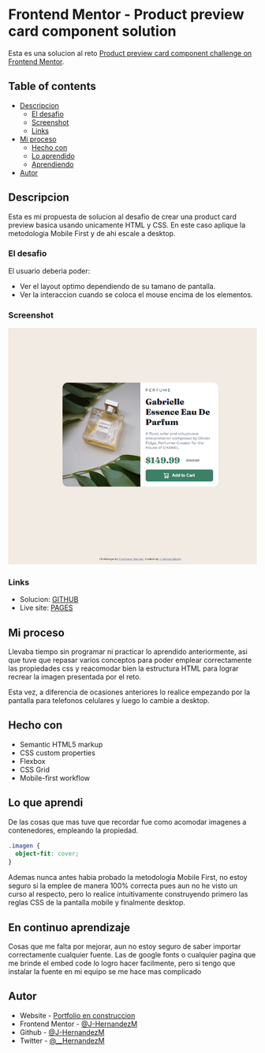 # Frontend Mentor - Product preview card component solution

Esta es una solucion al reto [Product preview card component challenge on Frontend Mentor](https://www.frontendmentor.io/challenges/product-preview-card-component-GO7UmttRfa).

## Table of contents

- [Descripcion](#descripcion)
  - [El desafio](#el-desafio)
  - [Screenshot](#screenshot)
  - [Links](#links)
- [Mi proceso](#mi-proceso)
  - [Hecho con](#hecho-con)
  - [Lo aprendido](#lo-que-aprendi)
  - [Aprendiendo](#en-continuo-aprendizaje)
- [Autor](#autor)

## Descripcion

Esta es mi propuesta de solucion al desafio de crear una product card preview basica usando unicamente HTML y CSS. En este caso aplique la metodologia Mobile First y de ahi escale a desktop.

### El desafio

El usuario deberia poder:

- Ver el layout optimo dependiendo de su tamano de pantalla.
- Ver la interaccion cuando se coloca el mouse encima de los elementos.

### Screenshot

![](./images/screenshot.png)

### Links

- Solucion: [GITHUB](https://github.com/J-HernandezM/Product-preview-card-component)
- Live site: [PAGES](https://j-hernandezm.github.io/Product-preview-card-component/)

## Mi proceso

Llevaba tiempo sin programar ni practicar lo aprendido anteriormente, asi que tuve que repasar varios conceptos para poder emplear correctamente las propiedades css y reacomodar bien la estructura HTML para lograr recrear la imagen presentada por el reto. 

Esta vez, a diferencia de ocasiones anteriores lo realice empezando por la pantalla para telefonos celulares y luego lo cambie a desktop.

## Hecho con

- Semantic HTML5 markup
- CSS custom properties
- Flexbox
- CSS Grid
- Mobile-first workflow

## Lo que aprendi

De las cosas que mas tuve que recordar fue como acomodar imagenes a contenedores, empleando la propiedad.

```css
.imagen {
  object-fit: cover;
}
```
Ademas nunca antes habia probado la metodologia Mobile First, no estoy seguro si la emplee de manera 100% correcta pues aun no he visto un curso al respecto, pero lo realice intuitivamente construyendo primero las reglas CSS de la pantalla mobile y finalmente desktop.

## En continuo aprendizaje

Cosas que me falta por mejorar, aun no estoy seguro de saber importar correctamente cualquier fuente. Las de google fonts o cualquier pagina que me brinde el embed code lo logro hacer facilmente, pero si tengo que instalar la fuente en mi equipo se me hace mas complicado


## Autor

- Website - [Portfolio en construccion](https://j-hernandezm.github.io)
- Frontend Mentor - [@J-HernandezM](https://www.frontendmentor.io/profile/J-HernandezM)
- Github - [@J-HernandezM](https://github.com/J-HernandezM)
- Twitter - [@__HernandezM](https://www.twitter.com/__HernandezM)

